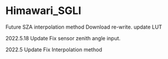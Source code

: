 # Himawari_SGLI

Future 
SZA interpolation method
Download re-write.
update LUT

2022.5.18 Update
Fix sensor zenith angle input.

2022.5 Update
Fix Interpolation method
